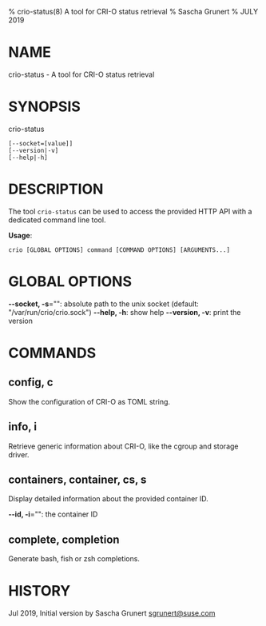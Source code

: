 % crio-status(8) A tool for CRI-O status retrieval
% Sascha Grunert
% JULY 2019

# NAME

crio-status - A tool for CRI-O status retrieval

# SYNOPSIS

crio-status

```
[--socket=[value]]
[--version|-v]
[--help|-h]
```

# DESCRIPTION

The tool `crio-status` can be used to access the provided HTTP API with a
dedicated command line tool.

**Usage**:

```
crio [GLOBAL OPTIONS] command [COMMAND OPTIONS] [ARGUMENTS...]
```

# GLOBAL OPTIONS

**--socket, -s**="": absolute path to the unix socket (default: "/var/run/crio/crio.sock")
**--help, -h**: show help
**--version, -v**: print the version

# COMMANDS

## config, c

Show the configuration of CRI-O as TOML string.

## info, i

Retrieve generic information about CRI-O, like the cgroup and storage driver.

## containers, container, cs, s

Display detailed information about the provided container ID.

**--id, -i**="": the container ID

## complete, completion

Generate bash, fish or zsh completions.

# HISTORY

Jul 2019, Initial version by Sascha Grunert <sgrunert@suse.com>
